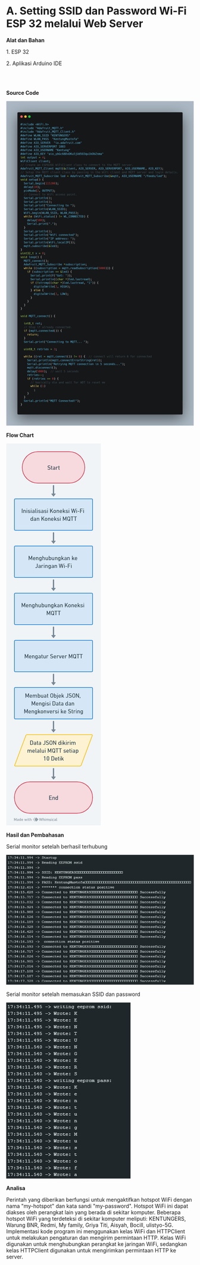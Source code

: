 <h1>A. Setting SSID dan Password Wi-Fi ESP 32 melalui Web Server</h1>
<b><p>Alat dan Bahan</p></b>
<p>1. ESP 32</p>
<p>2. Aplikasi Arduino IDE</p>
<br></br>
<b><p>Source Code</p></b>

![alt text](https://github.com/noviamel/sistem-embedded/blob/main/job%204/media/Penjelasan%20Kode.jpeg?raw=true)

<b><p>Flow Chart</p></b>

![alt text](https://github.com/noviamel/sistem-embedded/blob/main/job%204/media/Flow%20Chart.png?raw=true)

<b><p>Hasil dan Pembahasan</p></b>
<p>Serial monitor setelah berhasil terhubung</p>

![alt text](https://github.com/noviamel/sistem-embedded/blob/main/job%204/media/4.%20Serial%20Monitor%20Setelah%20Berhasil%20Terhubung.jpeg?raw=true)

<p>Serial monitor setelah memasukan SSID dan password </p>

![alt text](https://github.com/noviamel/sistem-embedded/blob/main/job%204/media/3.%20serial%20monitor%20setelah%20memasukan%20ssid%20dan%20pass.jpeg?raw=true)

<b><p>Analisa</p></b>
<p>Perintah yang diberikan berfungsi untuk mengaktifkan hotspot WiFi dengan nama "my-hotspot" dan kata sandi "my-password". Hotspot WiFi ini dapat diakses oleh perangkat lain yang berada di sekitar komputer. Beberapa hotspot WiFi yang terdeteksi di sekitar komputer meliputi: KENTUNGERS, Warung BNR, Redmi, My family, Griya Titi, Aisyah, Bocill, ulistyo-5G. Implementasi kode program ini menggunakan kelas WiFi dan HTTPClient untuk melakukan pengaturan dan mengirim permintaan HTTP. Kelas WiFi digunakan untuk menghubungkan perangkat ke jaringan WiFi, sedangkan kelas HTTPClient digunakan untuk mengirimkan permintaan HTTP ke server.</p>
